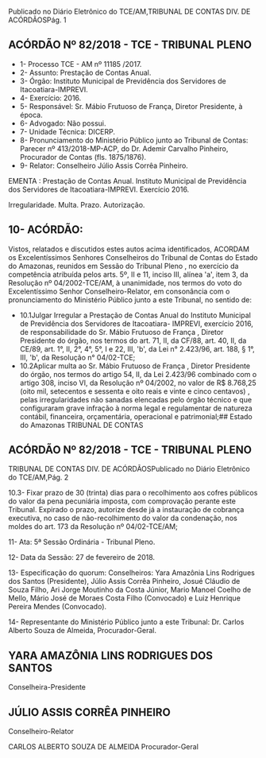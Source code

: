 Publicado  no  Diário Eletrônico do TCE/AM,TRIBUNAL DE CONTAS DIV. DE  ACÓRDÃOSPág. 1

## ACÓRDÃO Nº 82/2018 - TCE - TRIBUNAL PLENO

- 1- Processo TCE - AM nº 11185 /2017.
- 2- Assunto: Prestação de Contas Anual.
- 3- Órgão: Instituto Municipal de Previdência dos Servidores de Itacoatiara-IMPREVI.
- 4- Exercício: 2016.
- 5- Responsável: Sr. Mábio Frutuoso de França, Diretor Presidente, à época.
- 6- Advogado: Não possui.
- 7- Unidade Técnica: DICERP.
- 8- Pronunciamento  do Ministério  Público  junto  ao Tribunal  de Contas: Parecer  nº 413/2018-MP-ACP,  do  Dr.  Ademir  Carvalho  Pinheiro,  Procurador  de  Contas  (fls. 1875/1876).
- 9- Relator: Conselheiro Júlio Assis Corrêa Pinheiro.

EMENTA : Prestação  de  Contas  Anual. Instituto Municipal de Previdência dos Servidores de Itacoatiara-IMPREVI. Exercício 2016.

Irregularidade. Multa. Prazo. Autorização.

## 10-  ACÓRDÃO:

Vistos, relatados e discutidos estes autos acima identificados, ACORDAM os Excelentíssimos Senhores Conselheiros do Tribunal de Contas do Estado do Amazonas, reunidos em Sessão do Tribunal Pleno , no exercício da competência atribuída pelos arts. 5º, II e 11, inciso III, alínea 'a', item 3, da Resolução  nº  04/2002-TCE/AM, à unanimidade, nos  termos  do  voto  do  Excelentíssimo  Senhor  Conselheiro-Relator, em consonância com  o  pronunciamento  do  Ministério  Público  junto  a  este  Tribunal,  no sentido de:

- 10.1Julgar Irregular a Prestação de Contas Anual do Instituto Municipal de Previdência  dos  Servidores  de  Itacoatiara-  IMPREVI,  exercício  2016, de  responsabilidade  do Sr.  Mábio  Frutuoso  de  França , Diretor Presidente do órgão, nos termos do art. 71, II, da CF/88, art. 40, II, da CE/89, art. 1°, II, 2°, 4°, 5°, I e 22, III, 'b', da Lei n° 2.423/96, art. 188, § 1°, III, 'b', da Resolução n° 04/02-TCE;
- 10.2Aplicar multa ao Sr. Mábio Frutuoso de França ,  Diretor  Presidente do órgão, nos termos do artigo 54, II, da Lei 2.423/96 combinado com o  artigo  308,  inciso  VI,  da  Resolução  nº  04/2002,  no  valor  de R$ 8.768,25  (oito  mil,  setecentos  e  sessenta  e  oito  reais  e  vinte  e cinco  centavos) ,  pelas  irregularidades  não  sanadas  elencadas  pelo órgão  técnico  e  que  configuraram  grave  infração  à  norma  legal  e regulamentar de natureza contábil, financeira, orçamentária, operacional e patrimonial;## Estado do Amazonas TRIBUNAL DE CONTAS

## ACÓRDÃO Nº 82/2018 - TCE - TRIBUNAL PLENO

TRIBUNAL DE CONTAS DIV. DE  ACÓRDÃOSPublicado  no  Diário Eletrônico do TCE/AM,Pág. 2

10.3- Fixar prazo de 30 (trinta) dias para o recolhimento aos cofres públicos do valor da pena pecuniária imposta, com comprovação perante este Tribunal.  Expirado  o prazo, autorize desde  já  a  instauração  de cobrança executiva, no caso de não-recolhimento do valor da condenação, nos moldes do art. 173 da Resolução nº 04/02-TCE/AM;

11- Ata: 5ª Sessão Ordinária - Tribunal Pleno.

12- Data da Sessão: 27 de fevereiro de 2018.

13- Especificação  do  quorum: Conselheiros: Yara  Amazônia  Lins  Rodrigues  dos Santos (Presidente), Júlio Assis Corrêa Pinheiro, Josué Cláudio de Souza Filho, Ari Jorge  Moutinho  da  Costa  Júnior,  Mario  Manoel  Coelho  de  Mello,  Mário  José  de Moraes Costa Filho (Convocado) e Luiz Henrique Pereira Mendes (Convocado).

14-  Representante do Ministério Público junto a este Tribunal: Dr. Carlos Alberto Souza de Almeida, Procurador-Geral.

## YARA AMAZÔNIA LINS RODRIGUES DOS SANTOS

Conselheira-Presidente

## JÚLIO ASSIS CORRÊA PINHEIRO

Conselheiro-Relator

CARLOS ALBERTO SOUZA DE ALMEIDA Procurador-Geral